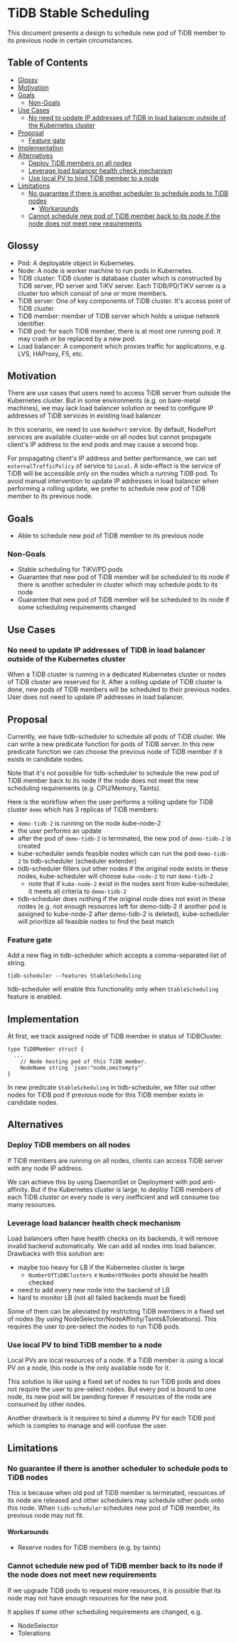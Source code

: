 # TiDB Stable Scheduling

This document presents a design to schedule new pod of TiDB member to its
previous node in certain circumstances.

## Table of Contents

- [Glossy](#glossy)
- [Motivation](#motivation)
- [Goals](#goals)
  * [Non-Goals](#non-goals)
- [Use Cases](#use-cases)
  * [No need to update IP addresses of TiDB in load balancer outside of the Kubernetes cluster](#no-need-to-update-ip-addresses-of-tidb-in-load-balancer-outside-of-the-kubernetes-cluster)
- [Proposal](#proposal)
  * [Feature gate](#feature-gate)
- [Implementation](#implementation)
- [Alternatives](#alternatives)
  * [Deploy TiDB members on all nodes](#deploy-tidb-members-on-all-nodes)
  * [Leverage load balancer health check mechanism](#leverage-load-balancer-health-check-mechanism)
  * [Use local PV to bind TiDB member to a node](#use-local-pv-to-bind-tidb-member-to-a-node)
- [Limitations](#limitations)
  * [No guarantee if there is another scheduler to schedule pods to TiDB nodes](#no-guarantee-if-there-is-another-scheduler-to-schedule-pods-to-tidb-nodes)
    + [Workarounds](#workarounds)
  * [Cannot schedule new pod of TiDB member back to its node if the node does not meet new requirements](#cannot-schedule-new-pod-of-tidb-member-back-to-its-node-if-the-node-does-not-meet-new-requirements)

## Glossy

- Pod: A deployable object in Kubernetes.
- Node: A node is worker machine to run pods in Kubernetes.
- TiDB cluster: TiDB cluster is database cluster which is constructed by TiDB
  server, PD server and TiKV server. Each TiDB/PD/TiKV server is a cluster too
  which consist of one or more members.
- TiDB server: One of key components of TiDB cluster. It's access point of TiDB
  cluster.
- TiDB member: member of TiDB server which holds a unique network identifier.
- TiDB pod: for each TiDB member, there is at most one running pod. It may
  crash or be replaced by a new pod.
- Load balancer: A component which proxies traffic for applications, e.g. LVS,
  HAProxy, F5, etc.

## Motivation

There are use cases that users need to access TiDB server from outside the
Kubernetes cluster. But in some environments (e.g. on bare-metal machines), we
may lack load balancer solution or need to configure IP addresses of TiDB
services in existing load balancer.

In this scenario, we need to use `NodePort` service. By default, NodePort
services are available cluster-wide on all nodes but cannot propagate client's
IP address to the end pods and may cause a second hop. 

For propagating client's IP address and better performance, we can
set `externalTrafficPolicy` of service to `Local`. A side-effect is the service of
TiDB will be accessible only on the nodes which a running TiDB pod. To avoid
manual intervention to update IP addresses in load balancer when performing
a rolling update, we prefer to schedule new pod of TiDB member to its previous node.

## Goals

- Able to schedule new pod of TiDB member to its previous node

### Non-Goals

- Stable scheduling for TiKV/PD pods
- Guarantee that new pod of TiDB member will be scheduled to its node if
  there is another scheduler in cluster which may schedule pods to its node
- Guarantee that new pod of TiDB member will be scheduled to its node if some
  scheduling requirements changed

## Use Cases

### No need to update IP addresses of TiDB in load balancer outside of the Kubernetes cluster

When a TiDB cluster is running in a dedicated Kubernetes cluster or nodes of
TiDB cluster are reserved for it. After a rolling update of TiDB cluster is
done, new pods of TiDB members will be scheduled to their previous nodes. User
does not need to update IP addresses in load balancer.

## Proposal

Currently, we have tidb-scheduler to schedule all pods of TiDB cluster. We can
write a new predicate function for pods of TiDB server. In this new predicate
function we can choose the previous node of TiDB member if it exists in candidate
nodes.

Note that it's not possible for tidb-scheduler to schedule the new pod of TiDB
member back to its node if the node does not meet the new scheduling
requirements (e.g. CPU/Memory, Taints).

Here is the workflow when the user performs a rolling update for TiDB cluster
`demo` which has 3 replicas of TiDB members:

- `demo-tidb-2` is running on the node kube-node-2
- the user performs an update
- after the pod of `demo-tidb-2` is terminated, the new pod of `demo-tidb-2` is
  created
- kube-scheduler sends feasible nodes which can run the pod `demo-tidb-2` to
  tidb-scheduler (scheduler extender)
- tidb-scheduler filters out other nodes if the original node exists in these
  nodes, kube-scheduler will choose `kube-node-2` to run `demo-tidb-2`
  - note that if `kube-node-2` exist in the nodes sent from kube-scheduler, it
    meets all criteria to `demo-tidb-2`
- tidb-scheduler does nothing if the original node does not exist in these
  nodes (e.g. not enough resources left for demo-tidb-2 if another pod is
  assigned to kube-node-2 after demo-tidb-2 is deleted), kube-scheduler will
  prioritize all feasible nodes to find the best match

### Feature gate

Add a new flag in tidb-scheduler which accepts a comma-separated list of
string.

```
tidb-scheduler --features StableScheduling
```

tidb-scheduler will enable this functionality only when `StableScheduling`
feature is enabled.

## Implementation

At first, we track assigned node of TiDB member in status of TiDBCluster.

```
type TiDBMember struct {
  ...
	// Node hosting pod of this TiDB member.
	NodeName string `json:"node,omitempty"`
}
```

In new predicate `StableScheduling` in tidb-scheduler, we filter out other
nodes for TiDB pod if previous node for this TiDB member exists in candidate
nodes.

## Alternatives

### Deploy TiDB members on all nodes

If TiDB members are running on all nodes, clients can access TiDB server with
any node IP address.

We can achieve this by using DaemonSet or Deployment with pod anti-affinity.
But if the Kubernetes cluster is large, to deploy TiDB members of each TiDB
cluster on every node is very inefficient and will consume too many resources.

### Leverage load balancer health check mechanism

Load balancers often have health checks on its backends, it will remove invalid
backend automatically. We can add all nodes into load balancer. Drawbacks with
this solution are:

- maybe too heavy for LB if the Kubernetes cluster is large
  - `NumberOfTiDBClusters` x `NumberOfNodes` ports should be health checked
- need to add every new node into the backend of LB
- hard to monitor LB (not all failed backends must be fixed)

Some of them can be alleviated by restricting TiDB members in a fixed set of
nodes (by using NodeSelector/NodeAffinity/Taints&Tolerations). This requires
the user to pre-select the nodes to run TiDB pods.

### Use local PV to bind TiDB member to a node

Local PVs are local resources of a node. If a TiDB member is using a local PV
on a node, this node is the only available node for it.

This solution is like using a fixed set of nodes to run TiDB pods and does not
require the user to pre-select nodes. But every pod is bound to one node, its
new pod will be pending forever if resources of the node are consumed by other
nodes.

Another drawback is it requires to bind a dummy PV for each TiDB pod which is
complex to manage and will confuse the user.

## Limitations

### No guarantee if there is another scheduler to schedule pods to TiDB nodes

This is because when old pod of TiDB member is terminated, resources of its
node are released and other schedulers may schedule other pods onto this node.
When `tidb-scheduler` schedules new pod of TiDB member, its previous node may
not fit.

#### Workarounds

- Reserve nodes for TiDB members (e.g. by taints)

### Cannot schedule new pod of TiDB member back to its node if the node does not meet new requirements

If we upgrade TiDB pods to request more resources, it is possible that its node
may not have enough resources for the new pod.

It applies if some other scheduling requirements are changed, e.g.

- NodeSelector
- Tolerations
